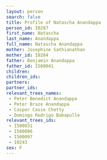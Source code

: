 ```yaml
---
layout: person
search: false
title: Profile of Natascha Anandappa
person_id: I0287
first_name: Natascha
last_name: Anandappa
full_name: Natascha Anandappa
mother: Josephine Sathianathan
mother_id: I0284
father: Benjamin Anandappa
father_id: I500041
children:
children_ids:
partners:
partner_ids:
relevant_trees_names:
 - Peter Benedict Anandappa
 - Peter Braze Anandappa
 - Casper Casie Chetty
 - Domingo Rodrigo Babapulle
relevant_trees_ids:
 - I500031
 - I500086
 - I500097
 - I0243
sex: F
---
```


